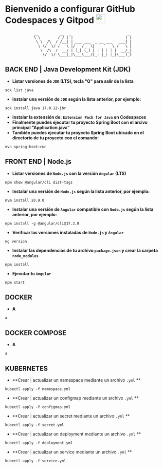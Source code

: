 # Bienvenido a configurar GitHub Codespaces y Gitpod <img src="https://raw.githubusercontent.com/MartinHeinz/MartinHeinz/master/wave.gif" width="30px" height="30px">

<div align="center">
 
```
 __          __  _                          _ 
 \ \        / / | |                        | |
  \ \  /\  / /__| | ___ ___  _ __ ___   ___| |
   \ \/  \/ / _ \ |/ __/ _ \| '_ ` _ \ / _ \ |
    \  /\  /  __/ | (_| (_) | | | | | |  __/_|
     \/  \/ \___|_|\___\___/|_| |_| |_|\___(_)
```
</div>

## BACK END | Java Development Kit (JDK)
- **Listar versiones de `JDK` (LTS), tecla "Q" para salir de la lista**
```
sdk list java
```
- **Instalar una versión de `JDK` según la lista anterior, por ejemplo:**
```
sdk install java 17.0.12-jbr
```
- **Instalar la extensión de: `Extension Pack for Java` en Codespaces**
- **Finalmente puedes ejecutar tu proyecto Spring Boot con el arcivo principal "Application.java"**
- **También puedes ejecutar tu proyecto Spring Boot ubicado en el directorio de tu proyecto con el comando:**
```
mvn spring-boot:run
```

## FRONT END | Node.js
- **Listar versiones de `Node.js` con la versión `Angular` (LTS)**
```
npm show @angular/cli dist-tags
```
- **Instalar una versión de `Node.js` según la lista anterior, por ejemplo:**
```
nvm install 20.9.0
```
- **Instalar una versión de `Angular` compatible con `Node.js` según la lista anterior, por ejemplo:**
```
npm install -g @angular/cli@17.3.0
```
- **Verificar las versiones instaladas de `Node.js` y `Angular`**
```
ng version
```
- **Instalar las dependencias de tu archivo `package.json` y crear la carpeta `node_modules`**
```
npm install
```
- **Ejecutar tu `Angular`**
```
npm start
```

## DOCKER
- **A**
```
a
```

## DOCKER COMPOSE
- **A**
```
a
```

## KUBERNETES
- **Crear | actualizar un namespace mediante un archivo `.yml` **
```
kubectl apply -f namespace.yml
```
- **Crear | actualizar un configmap mediante un archivo `.yml` **
```
kubectl apply -f configmap.yml
```
- **Crear | actualizar un secret mediante un archivo `.yml` **
```
kubectl apply -f secret.yml
```
- **Crear | actualizar un deployment mediante un archivo `.yml` **
```
kubectl apply -f deployment.yml
```
- **Crear | actualizar un service mediante un archivo `.yml` **
```
kubectl apply -f service.yml
```
